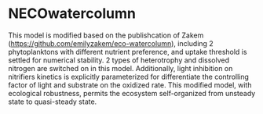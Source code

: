 # NECOwatercolumn
This model is modified based on the publishcation of Zakem (https://github.com/emilyzakem/eco-watercolumn), including 2 phytoplanktons with different nutrient preference, and uptake threshold is settled for numerical stability. 2 types of heterotrophy and dissolved nitrogen are switched on in this model. Additionally, light inhibition on nitrifiers kinetics is explicitly parameterized for differentiate the controlling factor of light and substrate on the oxidized rate. This modified model, with ecological robustness, permits the ecosystem self-organized from unsteady state to quasi-steady state.

